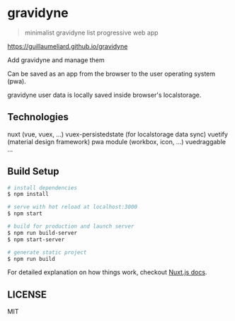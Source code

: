 # gravidyne

> minimalist gravidyne list progressive web app

https://guillaumeliard.github.io/gravidyne

Add gravidyne and manage them

Can be saved as an app from the browser to the user operating system (pwa).

gravidyne user data is locally saved inside browser's localstorage.

## Technologies

nuxt (vue, vuex, ...)
vuex-persistedstate (for localstorage data sync)
vuetify (material design framework)
pwa module (workbox, icon, ...)
vuedraggable
...

## Build Setup

``` bash
# install dependencies
$ npm install

# serve with hot reload at localhost:3000
$ npm start

# build for production and launch server
$ npm run build-server
$ npm start-server

# generate static project
$ npm run build
```

For detailed explanation on how things work, checkout [Nuxt.js docs](https://nuxtjs.org).

## LICENSE

MIT
